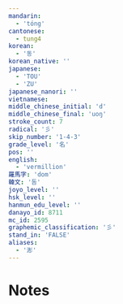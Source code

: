 ```yaml
---
mandarin:
  - 'tóng'
cantonese:
  - tung4
korean:
  - '동'
korean_native: ''
japanese:
  - 'TOU'
  - 'ZU'
japanese_nanori: ''
vietnamese:
middle_chinese_initial: 'd'
middle_chinese_final: 'uoŋ'
stroke_count: 7
radical: '彡'
skip_number: '1-4-3'
grade_level: '名'
pos: ''
english:
  - 'vermillion'
羅馬字: 'dom'
韓文: '돔'
joyo_level: ''
hsk_level: ''
hanmun_edu_level: ''
danayo_id: 8711
mc_id: 2595
graphemic_classification: '彡'
stand_in: 'FALSE'
aliases:
  - '浵'
---
```


# Notes
